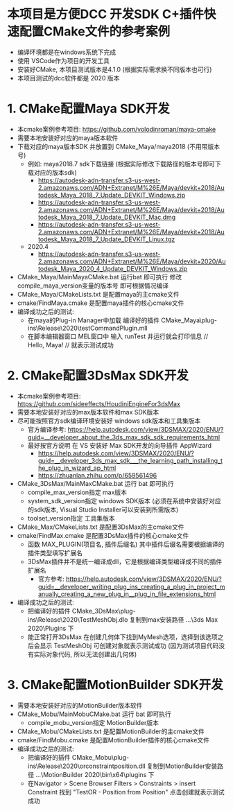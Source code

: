 # 本项目是方便DCC 开发SDK C+插件快速配置CMake文件的参考案例
- 编译环境都是在windows系统下完成
- 使用 VSCode作为项目的开发工具
- 安装好CMake, 本项目测试版本是4.1.0 (根据实际需求换不同版本也可行)
- 本项目测试的dcc软件都是 2020 版本
# 1. CMake配置Maya SDK开发
- 本cmake案例参考项目: https://github.com/volodinroman/maya-cmake
- 需要本地安装好对应的maya版本软件
- 下载对应的maya版本SDK 并放置到 CMake_Maya/maya2018 (不用带版本号)
    - 例如: maya2018.7 sdk下载链接 (根据实际修改下载路径的版本号即可下载对应的版本sdk)
      - https://autodesk-adn-transfer.s3-us-west-2.amazonaws.com/ADN+Extranet/M%26E/Maya/devkit+2018/Autodesk_Maya_2018_7_Update_DEVKIT_Windows.zip
      - https://autodesk-adn-transfer.s3-us-west-2.amazonaws.com/ADN+Extranet/M%26E/Maya/devkit+2018/Autodesk_Maya_2018_7_Update_DEVKIT_Mac.dmg
      - https://autodesk-adn-transfer.s3-us-west-2.amazonaws.com/ADN+Extranet/M%26E/Maya/devkit+2018/Autodesk_Maya_2018_7_Update_DEVKIT_Linux.tgz
    - 2020.4
      - https://autodesk-adn-transfer.s3-us-west-2.amazonaws.com/ADN+Extranet/M%26E/Maya/devkit+2020/Autodesk_Maya_2020_4_Update_DEVKIT_Windows.zip
- CMake_Maya/MainMayaCMake.bat 运行bat 即可执行 修改 compile_maya_version变量的版本号 即可根据情况编译
- CMake_Maya/CMakeLists.txt 是配置maya的主cmake文件
- cmake/FindMaya.cmake 是配置maya插件的核心cmake文件
- 编译成功之后的测试:
  - 在maya的Plug-in Manager中加载 编译好的插件 CMake_Maya\plug-ins\Release\2020\testCommandPlugin.mll
  - 在脚本编辑器窗口 MEL窗口中 输入 runTest 并运行就会打印信息 // Hello, Maya! // 就表示测试成功

# 2. CMake配置3DsMax SDK开发
- 本cmake案例参考项目: https://github.com/sideeffects/HoudiniEngineFor3dsMax
- 需要本地安装好对应的max版本软件和max SDK版本
- 尽可能按照官方sdk编译环境安装好 windows sdk版本和工具集版本
  - 官方编译参考: https://help.autodesk.com/view/3DSMAX/2020/ENU/?guid=__developer_about_the_3ds_max_sdk_sdk_requirements_html
  - 最好按官方说明 在 VS 安装好 Max SDK开发的向导插件 AppWizard
    - https://help.autodesk.com/view/3DSMAX/2020/ENU/?guid=__developer_3ds_max_sdk___the_learning_path_installing_the_plug_in_wizard_ap_html
    - https://zhuanlan.zhihu.com/p/659561496
- CMake_3DsMax/MainMaxCMake.bat 运行 bat 即可执行
  - compile_max_version指定 max版本
  - system_sdk_version指定 windows SDK版本 (必须在系统中安装好对应的sdk版本, Visual Studio Installer可以安装到所需版本)
  - toolset_version指定 工具集版本
- CMake_Max/CMakeLists.txt 是配置3DsMax的主cmake文件
- cmake/FindMax.cmake 是配置3DsMax插件的核心cmake文件
  - 函数 MAX_PLUGIN(项目名, 插件后缀名) 其中插件后缀名需要根据编译的插件类型填写扩展名
  - 3DsMax插件并不是统一编译成dll，它是根据编译类型编译成不同的插件扩展名
    - 官方参考: https://help.autodesk.com/view/3DSMAX/2020/ENU/?guid=__developer_writing_plug_ins_creating_a_plug_in_project_manually_creating_a_new_plug_in__plug_in_file_extensions_html
- 编译成功之后的测试:
  - 把编译好的插件 CMake_3DsMax\plug-ins\Release\2020\TestMeshObj.dlo 复制到max安装路径 ...\3ds Max 2020\Plugins 下
  - 能正常打开3DsMax 在创建几何体下找到MyMesh选项，选择到该选项之后会显示 TestMeshObj 可创建对象就表示测试成功 (因为测试项目代码没有实际对象代码, 所以无法创建出几何体)
  
# 3. CMake配置MotionBuilder SDK开发
- 需要本地安装好对应的MotionBuilder版本软件
- CMake_Mobu/MainMobuCMake.bat 运行 bat 即可执行
  - compile_mobu_version指定 MotionBuilder版本
- CMake_Mobu/CMakeLists.txt 是配置MotionBuilder的主cmake文件
- cmake/FindMobu.cmake 是配置MotionBuilder插件的核心cmake文件
- 编译成功之后的测试:
  - 把编译好的插件 CMake_Mobu\plug-ins\Release\2020\orconstraintposition.dll 复制到MotionBuilder安装路径 ...\MotionBuilder 2020\bin\x64\plugins 下
  - 在Navigator > Scene Browser Filters > Constraints > insert Constraint 找到  "TestOR - Position from Position" 点击创建就表示测试成功